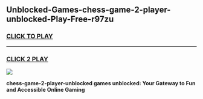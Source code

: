 
## Unblocked-Games-chess-game-2-player-unblocked-Play-Free-r97zu
<h3>
<a href="https://premium76.site?title=chess-game-2-player-unblocked&ref=18A1">CLICK TO PLAY</a></h3>
<hr>

<h3>
<a href="https://premium76.site?title=chess-game-2-player-unblocked&ref=18A1">CLICK 2 PLAY</a>
  
</h3>

<a href="https://premium76.site?title=chess-game-2-player-unblocked&ref=18A1"><img src="https://clearcache.store/games.png"></a>


**chess-game-2-player-unblocked games unblocked: Your Gateway to Fun and Accessible Online Gaming**

